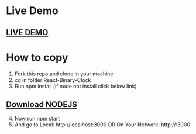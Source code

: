 # Live Demo

## <a href="https://tinyurl.com/y9oxgnlr">LIVE DEMO</a>

# How to copy

1. Fork this repo and clone in your machine
2. cd in folder React-Binary-Clock
3. Run npm install (if node not install click below link)

## <a href="https://nodejs.org/en/">Download NODEJS</a>

4. Now run npm start
5. And go to Local: http://localhost:3000
   OR
   On Your Network: http://<YOUR IPv4>:3000
